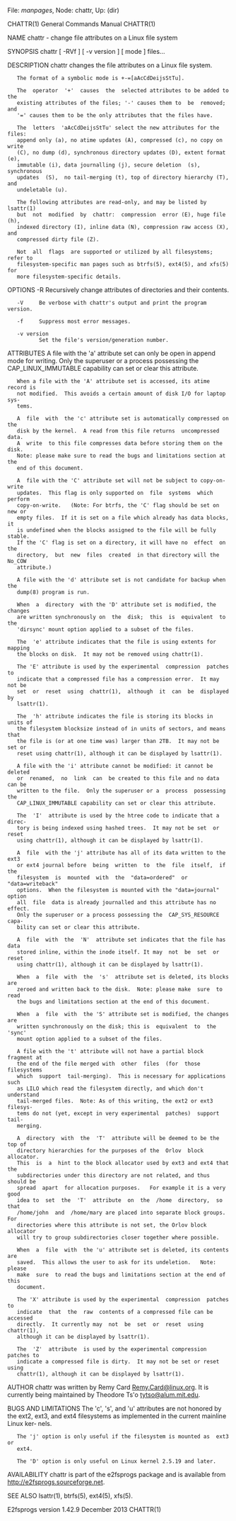 File: *manpages*,  Node: chattr,  Up: (dir)

CHATTR(1)                   General Commands Manual                  CHATTR(1)



NAME
       chattr - change file attributes on a Linux file system

SYNOPSIS
       chattr [ -RVf ] [ -v version ] [ mode ] files...

DESCRIPTION
       chattr changes the file attributes on a Linux file system.

       The format of a symbolic mode is +-=[aAcCdDeijsStTu].

       The  operator  '+'  causes  the  selected attributes to be added to the
       existing attributes of the files; '-' causes them to  be  removed;  and
       '=' causes them to be the only attributes that the files have.

       The  letters  'aAcCdDeijsStTu' select the new attributes for the files:
       append only (a), no atime updates (A), compressed (c), no copy on write
       (C), no dump (d), synchronous directory updates (D), extent format (e),
       immutable (i), data journalling (j), secure deletion  (s),  synchronous
       updates  (S),  no tail-merging (t), top of directory hierarchy (T), and
       undeletable (u).

       The following attributes are read-only, and may be listed by  lsattr(1)
       but  not  modified  by  chattr:  compression  error (E), huge file (h),
       indexed directory (I), inline data (N), compression raw access (X), and
       compressed dirty file (Z).

       Not  all  flags  are supported or utilized by all filesystems; refer to
       filesystem-specific man pages such as btrfs(5), ext4(5), and xfs(5) for
       more filesystem-specific details.

OPTIONS
       -R     Recursively change attributes of directories and their contents.

       -V     Be verbose with chattr's output and print the program version.

       -f     Suppress most error messages.

       -v version
              Set the file's version/generation number.

ATTRIBUTES
       A  file  with the 'a' attribute set can only be open in append mode for
       writing.   Only   the   superuser   or   a   process   possessing   the
       CAP_LINUX_IMMUTABLE capability can set or clear this attribute.

       When a file with the 'A' attribute set is accessed, its atime record is
       not modified.  This avoids a certain amount of disk I/O for laptop sys‐
       tems.

       A  file  with  the 'c' attribute set is automatically compressed on the
       disk by the kernel.  A read from this file returns  uncompressed  data.
       A  write  to this file compresses data before storing them on the disk.
       Note: please make sure to read the bugs and limitations section at  the
       end of this document.

       A  file with the 'C' attribute set will not be subject to copy-on-write
       updates.  This flag is only supported on  file  systems  which  perform
       copy-on-write.   (Note: For btrfs, the 'C' flag should be set on new or
       empty files.  If it is set on a file which already has data blocks,  it
       is undefined when the blocks assigned to the file will be fully stable.
       If the 'C' flag is set on a directory, it will have no  effect  on  the
       directory,  but  new  files  created  in that directory will the No_COW
       attribute.)

       A file with the 'd' attribute set is not candidate for backup when  the
       dump(8) program is run.

       When  a  directory  with the 'D' attribute set is modified, the changes
       are written synchronously on  the  disk;  this  is  equivalent  to  the
       'dirsync' mount option applied to a subset of the files.

       The  'e' attribute indicates that the file is using extents for mapping
       the blocks on disk.  It may not be removed using chattr(1).

       The 'E' attribute is used by the experimental  compression  patches  to
       indicate that a compressed file has a compression error.  It may not be
       set  or  reset  using  chattr(1),  although  it  can  be  displayed  by
       lsattr(1).

       The  'h' attribute indicates the file is storing its blocks in units of
       the filesystem blocksize instead of in units of sectors, and means that
       the file is (or at one time was) larger than 2TB.  It may not be set or
       reset using chattr(1), although it can be displayed by lsattr(1).

       A file with the 'i' attribute cannot be modified: it cannot be  deleted
       or  renamed,  no  link  can  be created to this file and no data can be
       written to the file.  Only the superuser or a  process  possessing  the
       CAP_LINUX_IMMUTABLE capability can set or clear this attribute.

       The  'I'  attribute is used by the htree code to indicate that a direc‐
       tory is being indexed using hashed trees.  It may not be set  or  reset
       using chattr(1), although it can be displayed by lsattr(1).

       A  file  with the 'j' attribute has all of its data written to the ext3
       or ext4 journal before  being  written  to  the  file  itself,  if  the
       filesystem  is  mounted  with  the  "data=ordered"  or "data=writeback"
       options.  When the filesystem is mounted with the "data=journal" option
       all  file  data is already journalled and this attribute has no effect.
       Only the superuser or a process possessing the  CAP_SYS_RESOURCE  capa‐
       bility can set or clear this attribute.

       A  file  with  the  'N'  attribute set indicates that the file has data
       stored inline, within the inode itself. It may  not  be  set  or  reset
       using chattr(1), although it can be displayed by lsattr(1).

       When  a  file  with  the  's'  attribute set is deleted, its blocks are
       zeroed and written back to the disk.  Note: please make  sure  to  read
       the bugs and limitations section at the end of this document.

       When  a  file  with  the 'S' attribute set is modified, the changes are
       written synchronously on the disk; this is  equivalent  to  the  'sync'
       mount option applied to a subset of the files.

       A file with the 't' attribute will not have a partial block fragment at
       the end of the file merged with  other  files  (for  those  filesystems
       which  support  tail-merging).  This is necessary for applications such
       as LILO which read the filesystem directly, and which don't  understand
       tail-merged files.  Note: As of this writing, the ext2 or ext3 filesys‐
       tems do not (yet, except in very experimental  patches)  support  tail-
       merging.

       A  directory  with  the  'T'  attribute will be deemed to be the top of
       directory hierarchies for the purposes of the  Orlov  block  allocator.
       This  is  a  hint to the block allocator used by ext3 and ext4 that the
       subdirectories under this directory are not related, and thus should be
       spread  apart  for allocation purposes.   For example it is a very good
       idea to  set  the  'T'  attribute  on  the  /home  directory,  so  that
       /home/john  and  /home/mary are placed into separate block groups.  For
       directories where this attribute is not set, the Orlov block  allocator
       will try to group subdirectories closer together where possible.

       When  a  file  with  the 'u' attribute set is deleted, its contents are
       saved.  This allows the user to ask for its undeletion.   Note:  please
       make  sure  to read the bugs and limitations section at the end of this
       document.

       The 'X' attribute is used by the experimental  compression  patches  to
       indicate  that  the  raw  contents of a compressed file can be accessed
       directly.  It currently may  not  be  set  or  reset  using  chattr(1),
       although it can be displayed by lsattr(1).

       The  'Z'  attribute  is used by the experimental compression patches to
       indicate a compressed file is dirty.  It may not be set or reset  using
       chattr(1), although it can be displayed by lsattr(1).

AUTHOR
       chattr was written by Remy Card <Remy.Card@linux.org>.  It is currently
       being maintained by Theodore Ts'o <tytso@alum.mit.edu>.

BUGS AND LIMITATIONS
       The 'c', 's',  and 'u' attributes are not honored by  the  ext2,  ext3,
       and  ext4 filesystems as implemented in the current mainline Linux ker‐
       nels.

       The 'j' option is only useful if the filesystem is mounted as  ext3  or
       ext4.

       The 'D' option is only useful on Linux kernel 2.5.19 and later.

AVAILABILITY
       chattr  is  part  of  the  e2fsprogs  package  and  is  available  from
       http://e2fsprogs.sourceforge.net.

SEE ALSO
       lsattr(1), btrfs(5), ext4(5), xfs(5).



E2fsprogs version 1.42.9         December 2013                       CHATTR(1)

